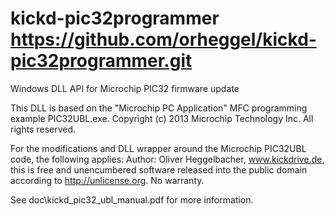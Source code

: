 kickd-pic32programmer
https://github.com/orheggel/kickd-pic32programmer.git
=====================

Windows DLL API for Microchip PIC32 firmware update

This DLL is based on the "Microchip PC Application" MFC programming example PIC32UBL.exe. 
Copyright (c) 2013 Microchip Technology Inc. All rights reserved.

For the modifications and DLL wrapper around the Microchip PIC32UBL code, the following applies:
Author: Oliver Heggelbacher, www.kickdrive.de, this is free and unencumbered software released into the 
public domain according to http://unlicense.org. No warranty.

See doc\kickd_pic32_ubl_manual.pdf for more information.
